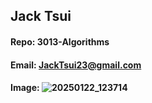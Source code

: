 ## Jack Tsui

#### Repo: 3013-Algorithms

#### Email: JackTsui23@gmail.com

#### Image: ![20250122_123714](https://github.com/user-attachments/assets/d834f99f-42ec-4a01-9e12-cc5881c5dab5)
